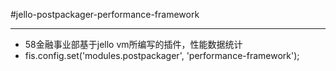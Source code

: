 #jello-postpackager-performance-framework
******
* 58金融事业部基于jello vm所编写的插件，性能数据统计
* fis.config.set('modules.postpackager', 'performance-framework');